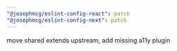 ```yaml
---
"@josephmcg/eslint-config-react": patch
"@josephmcg/eslint-config-next": patch
---
```


move shared extends upstream, add missing a11y plugin
